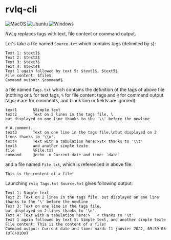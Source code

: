 # rvlq-cli

[![MacOS](https://github.com/epeios-q37/rvlq-cli/actions/workflows/MacOS.yml/badge.svg)](https://github.com/epeios-q37/rvlq-cli/actions/workflows/MacOS.yml) [![Ubuntu](https://github.com/epeios-q37/rvlq-cli/actions/workflows/Ubuntu.yml/badge.svg)](https://github.com/epeios-q37/rvlq-cli/actions/workflows/Ubuntu.yml) [![Windows](https://github.com/epeios-q37/rvlq-cli/actions/workflows/Windows.yml/badge.svg)](https://github.com/epeios-q37/rvlq-cli/actions/workflows/Windows.yml)

*RVLq* replaces tags with text, file content or command output.

Let's take a file named `Source.txt` which contains tags (delimited by `$`):

```
Text 1: $text1$
Text 2: $text2$
Text 3: $text3$
Text 4: $text4$
Text 1 again followed by text 5: $text1$, $text5$
File content: $file$
Command output: $command$
```

a file named `Tags.txt` which contains the definition of the tags of above file (nothing or `&` for text tags, `%` for file content tags and `@` for command output tags; `#` are for comments, and blank line or fields are ignored):

```
text1		&Simple text
text2		Text on 2 lines in the tags file, \
but displayed on one line thanks to the '\\' before the newline

# A comment.
text3		Text on one line in the tags file,\nbut displayed on 2 lines thanks to '\\n'.
text4		Text with a tabulation here:>\t< thanks to '\\t'
text5       and another simple texte
file		%File.txt
command		@echo -n Current date and time: `date`
```

and a file named `File.txt`, which is referenced in above file:
```
This is the content of a file!
```

Launching `rvlq Tags.txt Source.txt` gives following output:
```
Text 1: Simple text
Text 2: Text on 2 lines in the tags file, but displayed on one line thanks to the '\' before the newline
Text 3: Text on one line in the tags file,
but displayed on 2 lines thanks to '\n'.
Text 4: Text with a tabulation here:>	< thanks to '\t'
Text 1 again followed by text 5: Simple text, and another simple texte
File content: This is the content of a file!
Command output: Current date and time: mardi 11 janvier 2022, 09:39:05 (UTC+0100)
```
